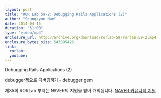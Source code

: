 ```yaml
---
layout: post
title: "ROR Lab 59-2: Debugging Rails Applications (2)"
author: "Seungkyun Nam"
date: 2014-04-15
duration: "51:00"
type: "video/mp4"
enclosure_url: http://archive.org/download/rorlab-59/rorlab-59-2.mp4
enclosure_bytes_size: 543095426
link:
  rorlab: 
  youtube: 
---
```


<p>Debugging Rails Applications (2)</p>

<p>debugger젬으로 디버깅하기 - debugger gem</p>

<p>제35회 RORLab 부터는 NAVER의 지원을 받아 개최됩니다. <a href="http://developer.naver.com/wiki/pages/Community">NAVER 커뮤니티 지원</a></p>